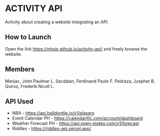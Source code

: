 # ACTIVITY API
Activity about creating a website integrating an API.
## How to Launch
Open the link https://nhojp.github.io/activity-api/ and freely browse the website.
## Members
Manjac, John Paulmar L.
Sacdalan, Ferdinand Paulo F.
Pedraza, Juspher B.
Quiroz, Frederik Nicoll L.
## API Used
- NBA - https://api.balldontlie.io/v1/players
- Event Calendar PH - https://calendarific.com/account/dashboard
- Weather Forecast PH - https://api.open-meteo.com/v1/forecast
- Riddles - https://riddles-api.vercel.app/

